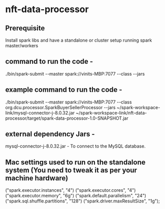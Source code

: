 # nft-data-processor

Prerequisite
--------------
Install spark libs and have a standalone or cluster setup running spark master/workers

command to run the code -
-----------------------------------------
./bin/spark-submit --master spark://vinits-MBP:7077 --class <main-class> --jars <required-libs> <application-jar>

example command to run the code - 
-----------------------------------------
./bin/spark-submit --master spark://vinits-MBP:7077 
    --class org.dcu.processor.SparkBuyerSellerProcessor 
    --jars ~/spark-workspace-link/mysql-connector-j-8.0.32.jar 
    ~/spark-workspace-link/nft-data-processor/target/spark-data-processor-1.0-SNAPSHOT.jar
    
    
external dependency Jars - 
-----------------------------
mysql-connector-j-8.0.32.jar  - To connect to the MySQL database.

    
Mac settings used to run on the standalone system (You need to tweak it as per your machine hardware)
----------------------------------------------------------------------------------------------------------
("spark.executor.instances", "4")
("spark.executor.cores", "4")
("spark.executor.memory", "6g")
("spark.default.parallelism", "24")
("spark.sql.shuffle.partitions", "128")
("spark.driver.maxResultSize", "1g");    
